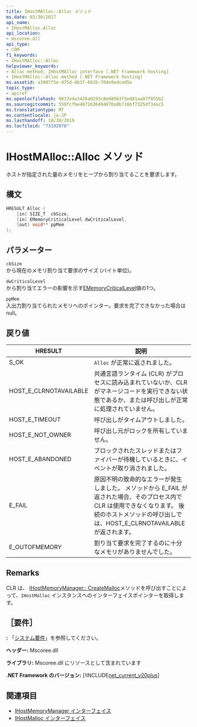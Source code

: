 ```yaml
---
title: IHostMAlloc::Alloc メソッド
ms.date: 03/30/2017
api_name:
- IHostMAlloc.Alloc
api_location:
- mscoree.dll
api_type:
- COM
f1_keywords:
- IHostMAlloc::Alloc
helpviewer_keywords:
- Alloc method, IHostMAlloc interface [.NET Framework hosting]
- IHostMAlloc::Alloc method [.NET Framework hosting]
ms.assetid: a3007f5e-d75d-4b37-842b-704e9edced5e
topic_type:
- apiref
ms.openlocfilehash: 9837e4e3428a0293c8e689b3f3e081aa07f055b2
ms.sourcegitcommit: 559fcfbe4871636494870a8b716bf7325df34ac5
ms.translationtype: MT
ms.contentlocale: ja-JP
ms.lasthandoff: 10/30/2019
ms.locfileid: "73192076"
---
```

# <a name="ihostmallocalloc-method"></a>IHostMAlloc::Alloc メソッド
ホストが指定された量のメモリをヒープから割り当てることを要求します。  
  
## <a name="syntax"></a>構文  
  
```cpp  
HRESULT Alloc (  
    [in] SIZE_T  cbSize,   
    [in] EMemoryCriticalLevel dwCriticalLevel,   
    [out] void** ppMem  
);  
```  
  
## <a name="parameters"></a>パラメーター  
 `cbSize`  
 から現在のメモリ割り当て要求のサイズ (バイト単位)。  
  
 `dwCriticalLevel`  
 から割り当てエラーの影響を示す[EMemoryCriticalLevel](../../../../docs/framework/unmanaged-api/hosting/ememorycriticallevel-enumeration.md)値の1つ。  
  
 `ppMem`  
 入出力割り当てられたメモリへのポインター。要求を完了できなかった場合は null。  
  
## <a name="return-value"></a>戻り値  
  
|HRESULT|説明|  
|-------------|-----------------|  
|S_OK|`Alloc` が正常に返されました。|  
|HOST_E_CLRNOTAVAILABLE|共通言語ランタイム (CLR) がプロセスに読み込まれていないか、CLR がマネージコードを実行できない状態であるか、または呼び出しが正常に処理されていません。|  
|HOST_E_TIMEOUT|呼び出しがタイムアウトしました。|  
|HOST_E_NOT_OWNER|呼び出し元がロックを所有していません。|  
|HOST_E_ABANDONED|ブロックされたスレッドまたはファイバーが待機しているときに、イベントが取り消されました。|  
|E_FAIL|原因不明の致命的なエラーが発生しました。 メソッドから E_FAIL が返された場合、そのプロセス内で CLR は使用できなくなります。 後続のホストメソッドの呼び出しでは、HOST_E_CLRNOTAVAILABLE が返されます。|  
|E_OUTOFMEMORY|割り当て要求を完了するのに十分なメモリがありませんでした。|  
  
## <a name="remarks"></a>Remarks  
 CLR は、 [IHostMemoryManager:: CreateMalloc](../../../../docs/framework/unmanaged-api/hosting/ihostmemorymanager-createmalloc-method.md)メソッドを呼び出すことによって、`IHostMalloc` インスタンスへのインターフェイスポインターを取得します。  
  
## <a name="requirements"></a>［要件］  
 **:** 「[システム要件](../../../../docs/framework/get-started/system-requirements.md)」を参照してください。  
  
 **ヘッダー:** Mscoree.dll  
  
 **ライブラリ:** Mscoree.dll にリソースとして含まれています  
  
 **.NET Framework のバージョン:** [!INCLUDE[net_current_v20plus](../../../../includes/net-current-v20plus-md.md)]  
  
## <a name="see-also"></a>関連項目

- [IHostMemoryManager インターフェイス](../../../../docs/framework/unmanaged-api/hosting/ihostmemorymanager-interface.md)
- [IHostMalloc インターフェイス](../../../../docs/framework/unmanaged-api/hosting/ihostmalloc-interface.md)
